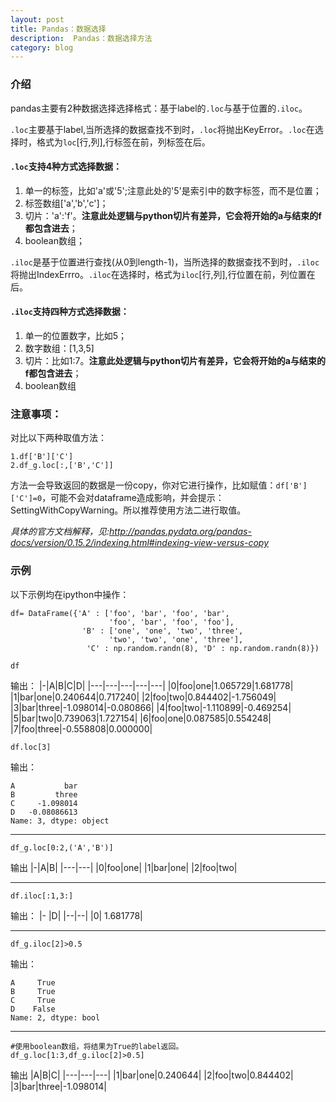 ```yaml
---
layout: post
title: Pandas：数据选择
description:  Pandas：数据选择方法
category: blog
---
```


### 介绍

pandas主要有2种数据选择选择格式：基于label的`.loc`与基于位置的`.iloc`。

`.loc`主要基于label,当所选择的数据查找不到时，`.loc`将抛出KeyError。`.loc`在选择时，格式为`loc`[行,列],行标签在前，列标签在后。

#### `.loc`支持4种方式选择数据：
1. 单一的标签，比如'a'或'5';注意此处的'5'是索引中的数字标签，而不是位置；
2. 标签数组['a','b','c']；
3. 切片：'a':'f'。**注意此处逻辑与python切片有差异，它会将开始的a与结束的f都包含进去**；
4. boolean数组；


`.iloc`是基于位置进行查找(从0到length-1)，当所选择的数据查找不到时，`.iloc`将抛出IndexErrro。`.iloc`在选择时，格式为`iloc`[行,列],行位置在前，列位置在后。
#### `.iloc`支持四种方式选择数据：
1. 单一的位置数字，比如5；
2. 数字数组：[1,3,5]
3. 切片：比如1:7。**注意此处逻辑与python切片有差异，它会将开始的a与结束的f都包含进去**；
4. boolean数组


### 注意事项：
对比以下两种取值方法：

    1.df['B']['C']
    2.df_g.loc[:,['B','C']]

方法一会导致返回的数据是一份copy，你对它进行操作，比如赋值：`df['B']['C']=0`，可能不会对dataframe造成影响，并会提示：SettingWithCopyWarning。所以推荐使用方法二进行取值。

*具体的官方文档解释，见:http://pandas.pydata.org/pandas-docs/version/0.15.2/indexing.html#indexing-view-versus-copy*


### 示例
以下示例均在ipython中操作：
```ptyhon
df= DataFrame({'A' : ['foo', 'bar', 'foo', 'bar',
                      'foo', 'bar', 'foo', 'foo'],
                'B' : ['one', 'one', 'two', 'three',
                      'two', 'two', 'one', 'three'],
                 'C' : np.random.randn(8), 'D' : np.random.randn(8)})
```
    df
输出：
|-|A|B|C|D|
|---|---|---|---|---|
|0|foo|one|1.065729|1.681778|
|1|bar|one|0.240644|0.717240|
|2|foo|two|0.844402|-1.756049|
|3|bar|three|-1.098014|-0.080866|
|4|foo|two|-1.110899|-0.469254|
|5|bar|two|0.739063|1.727154|
|6|foo|one|0.087585|0.554248|
|7|foo|three|-0.558808|0.000000|


    df.loc[3]
输出：

    A           bar
    B         three
    C     -1.098014
    D   -0.08086613
    Name: 3, dtype: object

-----------------

    df_g.loc[0:2,('A','B')]
输出
|-|A|B|
|---|---|
|0|foo|one|
|1|bar|one|
|2|foo|two|


-----------------
    df.iloc[:1,3:]

输出：
|-	|D|
|--|--|
|0|	1.681778|


----------------------
    df_g.iloc[2]>0.5
输出：

    A     True
    B     True
    C     True
    D    False
    Name: 2, dtype: bool

--------------------------------
    #使用boolean数组，将结果为True的label返回。
    df_g.loc[1:3,df_g.iloc[2]>0.5]
输出
|A|B|C|
|---|---|---|
|1|bar|one|0.240644|
|2|foo|two|0.844402|
|3|bar|three|-1.098014|





[It'web]:    http://itweb.me  "It’web"
